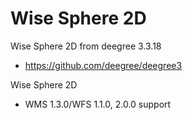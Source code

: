 # Wise Sphere 2D

Wise Sphere 2D from deegree 3.3.18

  - https://github.com/deegree/deegree3

Wise Sphere 2D

- WMS 1.3.0/WFS 1.1.0, 2.0.0 support

